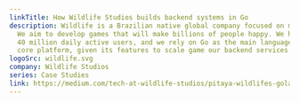 ```yaml
---
linkTitle: How Wildlife Studios builds backend systems in Go
description: Wildlife is a Brazilian native global company focused on mobile gaming.
  We aim to develop games that will make billions of people happy. We have almost
  40 million daily active users, and we rely on Go as the main language for our
  core platform, given its features to scale game our backend services.
logoSrc: wildlife.svg
company: Wildlife Studios
series: Case Studies
link: https://medium.com/tech-at-wildlife-studios/pitaya-wildlifes-golang-go-af57865f7a11
---
```


